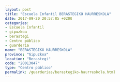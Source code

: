 ```yaml
---
layout: post
title: "Escuela Infantil BERASTEGIKO HAURRESKOLA"
date: 2017-09-20 20:57:05 +0200
categories:
- Escuela Infantil
- gipuzkoa
- berastegi
- Centro público
- guarderia
name: "BERASTEGIKO HAURRESKOLA"
province: "Gipuzkoa"
location: "Berastegi"
code: "20013047"
type: "Centro público"
permalink: /guarderias/berastegiko-haurreskola.html
---
```

